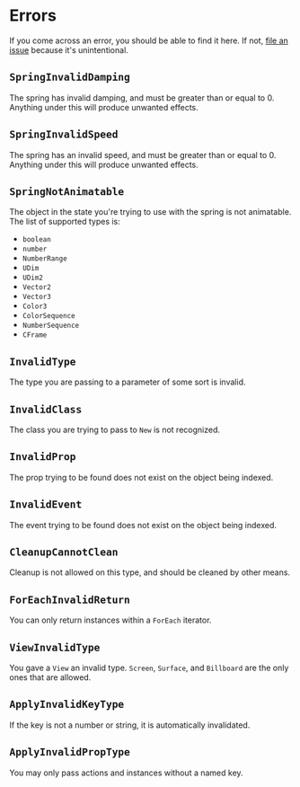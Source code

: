 # Errors

If you come across an error, you should be able to find it here. If not, [file an issue](https://github.com/lumin-org/ui/issues/new?template=broken-src.md) because it's unintentional.

## `SpringInvalidDamping`

The spring has invalid damping, and must be greater than or equal to 0. Anything under this will produce unwanted effects.

## `SpringInvalidSpeed`

The spring has an invalid speed, and must be greater than or equal to 0. Anything under this will produce unwanted effects.

## `SpringNotAnimatable`

The object in the state you're trying to use with the spring is not animatable. The list of supported types is:

- `boolean`
- `number`
- `NumberRange`
- `UDim`
- `UDim2`
- `Vector2`
- `Vector3`
- `Color3`
- `ColorSequence`
- `NumberSequence`
- `CFrame`

## `InvalidType`

The type you are passing to a parameter of some sort is invalid.

## `InvalidClass`

The class you are trying to pass to `New` is not recognized.

## `InvalidProp`

The prop trying to be found does not exist on the object being indexed.

## `InvalidEvent`

The event trying to be found does not exist on the object being indexed.

## `CleanupCannotClean`

Cleanup is not allowed on this type, and should be cleaned by other means.

## `ForEachInvalidReturn`

You can only return instances within a `ForEach` iterator.

## `ViewInvalidType`

You gave a `View` an invalid type. `Screen`, `Surface`, and `Billboard` are the only ones that are allowed.

## `ApplyInvalidKeyType`

If the key is not a number or string, it is automatically invalidated.

## `ApplyInvalidPropType`

You may only pass actions and instances without a named key.
